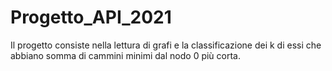 # Progetto_API_2021
Il progetto consiste nella lettura di grafi e la classificazione dei k di essi che abbiano somma di cammini minimi dal nodo 0 più corta. 
